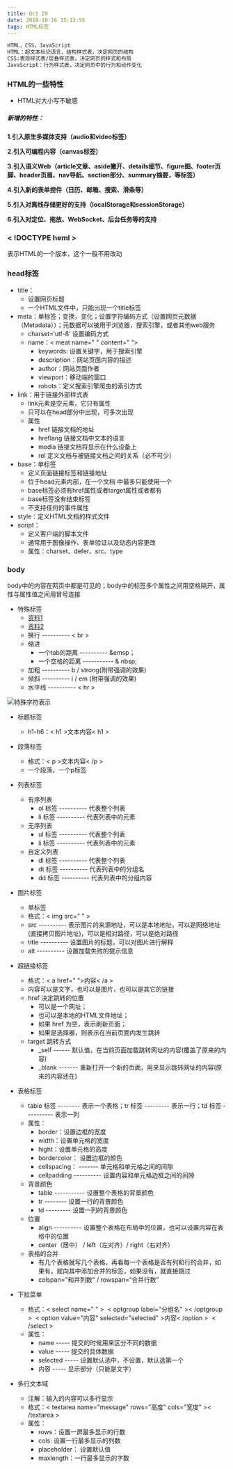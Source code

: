 ```yaml
---
title: Oct 29
date: 2018-10-16 15:12:55
tags: HTML标签
---
```


```html
HTML，CSS，JavaScript
HTML：超文本标记语言，结构样式表，决定网页的结构
CSS:表现样式表/层叠样式表，决定网页的样式和布局
JavaScript：行为样式表，决定网页中的行为和动作变化
```

### HTML的一些特性

- HTML对大小写不敏感

##### 新增的特性：
**1.引入原生多媒体支持（audio和video标签）**

**2.引入可编程内容（canvas标签）**

**3.引入语义Web（article文章、aside撇开、details细节、figure图、footer页脚、header页眉、nav导航、section部分、summary摘要，等标签）**

**4.引入新的表单控件（日历、邮箱、搜索、滑条等）**

**5.引入对离线存储更好的支持（localStorage和sessionStorage）**

**6.引入对定位、拖放、WebSocket、后台任务等的支持**

### < !DOCTYPE heml >

表示HTML的一个版本，这个一般不用改动

### head标签

- title：
  - 设置网页标题
  - 一个HTML文件中，只能出现一个title标签
- meta：单标签；变换，变化；设置字符编码方式（设置网页元数据（Metadata））；元数据可以被用于浏览器，搜索引擎，或者其他web服务
  - charset=‘utf-8’           设置编码方式
  - name：< meat name=" " content=" ">
    - keywords: 设置关键字，用于搜索引擎
    - description：网站页面内容的描述
    - author：网站页面作者
    - viewport：移动端的窗口
    - robots：定义搜索引擎爬虫的索引方式
- link：用于链接外部样式表
  - link元素是空元素，它只有属性
  - 只可以在head部分中出现，可多次出现
  - 属性
    - href   链接文档的地址
    - hreflang    链接文档中文本的语言
    - media    链接文档将显示在什么设备上
    - rel    定义文档与被链接文档之间的关系（必不可少）
- base：单标签
  - 定义页面链接标签和链接地址
  - 位于head元素内部，在一个文档 中最多只能使用一个
  - base标签必须有href属性或者target属性或者都有
  - base标签没有结束标签
  - 不支持任何的事件属性
- style：定义HTML文档的样式文件
- script：
  - 定义客户端的脚本文件
  - 通常用于图像操作、表单验证以及动态内容更改
  - 属性：charset、defer、src、type

### body

body中的内容在网页中都是可见的；body中的标签多个属性之间用空格隔开，属性与属性值之间用冒号连接

- 特殊标签
  - [资料1](https://blog.csdn.net/haocm66/article/details/80839128)
  - [资料2](http://www.w3school.com.cn/tags/html_ref_symbols.html)
  - 换行 ---------- < br >
  - 缩进
    - 一个tab的距离 ---------- &emsp；
    - 一个空格的距离 ----------- & nbsp;
  - 加粗 ---------- b / strong(附带强调的效果)
  - 倾斜 ---------- i / em (附带强调的效果)
  - 水平线 ---------- < hr >

![特殊字符表示](https://github.com/JackChenSmile/The-second-stage/blob/master/img/%E7%89%B9%E6%AE%8A%E5%AD%97%E7%AC%A6%E8%A1%A8%E7%A4%BA.png)

- 标题标签
  - h1-h6：< h1 >文本内容< h1 >
- 段落标签
  - 格式：< p >文本内容< /p >
  - 一个段落，一个p标签
- 列表标签
  - 有序列表
    - ol 标签 ---------- 代表整个列表
    - li 标签 ---------- 代表列表中的元素
  - 无序列表
    - ul 标签 ---------- 代表整个列表
    - li 标签 ---------- 代表列表中的元素
  - 自定义列表
    - dl 标签 ---------- 代表整个列表
    - dt 标签 ---------- 代表列表中的分组名
    - dd 标签 ---------- 代表列表中的分组内容
- 图片标签
  - 单标签
  - 格式：< img src=" " >
  - src ---------- 表示图片的来源地址，可以是本地地址，可以是网络地址(直接拷贝图片地址)，可以是相对路径，可以是绝对路径
  - title ---------- 设置图片的标题，可以对图片进行解释
  - alt ---------- 设置加载失败的提示信息
- 超链接标签
  - 格式：< a href=" ">内容< /a >
  - 内容可以是文字，也可以是图片，也可以是其它的链接
  - href 决定跳转的位置
    - 可以是一个网址；
    - 也可以是本地的HTML文件地址；
    - 如果 href 为空，表示刷新页面；
    - 如果是选择器，则表示在当前页面内发生跳转
  - target 跳转方式
    - _self ------ 默认值，在当前页面加载跳转网址的内容(覆盖了原来的内容)
    - _blank ------- 重新打开一个新的页面，用来显示跳转网址的内容(原来的内容还在)
- 表格标签
  - table 标签 -------- 表示一个表格；tr 标签 --------- 表示一行；td 标签 ---------- 表示一列
  - 属性：
    - border：设置边框的宽度
    - width：设置单元格的宽度
    - hight：设置单元格的高度
    - bordercolor： 设置边框的颜色
    - cellspacing：  ------- 单元格和单元格之间的间隙
    - cellpadding ---------- 设置内容和单元格边框之间的间隙
  - 背景颜色
    - table ----------- 设置整个表格的背景颜色
    - tr -------- 设置一行的背景颜色
    - td --------- 设置一列的背景颜色
  - 位置
    - align ---------- 设置整个表格在布局中的位置，也可以设置内容在表格中的位置
    - center（居中） /	left（左对齐）/ 	right（右对齐）
  - 表格的合并
    - 有几个表格就写几个表格，再看每一个表格是否有列和行的合并，如果有，就向其中添加合并的标签，如果没有，就直接跳过
    - colspan="和并列数" / rowspan=“合并行数”

- 下拉菜单
  - 格式：< select name=" " >
    ​			< optgroup label="分组名" >< /optgroup >
    ​			< option value="内容" selected="selected" >内容< /option >
    ​	< /select >
  - 属性：
    - name ----- 提交的时候用来区分不同的数据
    - value ----- 提交的具体数据
    - selected ----- 设置默认选中，不设置，默认选第一个
    - 内容 ----- 显示部分（只能是文字）
- 多行文本域
  - 注解：输入的内容可以多行显示
  - 格式：< textarea name="message" rows="高度"  cols="宽度" >< /textarea >
  - 属性：
    - rows：设置一屏最多显示的行数  
    - cols: 设置一行最多显示的列数
    - placeholder： 设置默认值
    - maxlength：一行最多显示的字数